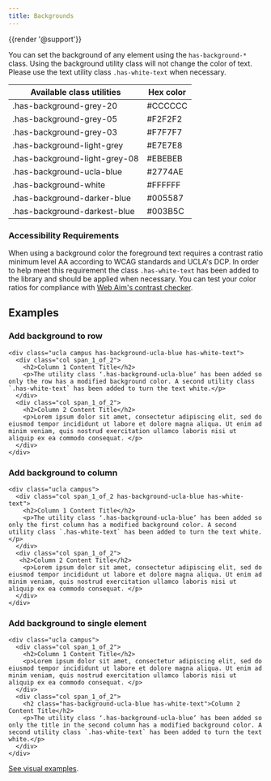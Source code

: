 ```yaml
---
title: Backgrounds
---
```

{{render '@support'}}

You can set the background of any element using the `has-background-*` class. Using the background utility class will not change the color of text. Please use the text utility class `.has-white-text` when necessary.

Available class utilities |  Hex color
------------ | -------------
.has-background-grey-20 | #CCCCCC
.has-background-grey-05 | #F2F2F2
.has-background-grey-03 | #F7F7F7
.has-background-light-grey | #E7E7E8
.has-background-light-grey-08 | #EBEBEB
.has-background-ucla-blue | #2774AE
.has-background-white | #FFFFFF
.has-background-darker-blue | #005587
.has-background-darkest-blue | #003B5C

### Accessibility Requirements

When using a background color the foreground text requires a contrast ratio minimum level AA according to WCAG standards and UCLA's DCP. In order to help meet this requirement the class `.has-white-text` has been added to the library and should be applied when necessary. You can test your color ratios for compliance with [Web Aim's contrast checker](https://webaim.org/resources/contrastchecker/).

## Examples

### Add background to row
```
<div class="ucla campus has-background-ucla-blue has-white-text">
  <div class="col span_1_of_2">
    <h2>Column 1 Content Title</h2>
    <p>The utility class ʻ.has-background-ucla-blueʼ has been added so only the row has a modified background color. A second utility class `.has-white-text` has been added to turn the text white.</p>
  </div>
  <div class="col span_1_of_2">
    <h2>Column 2 Content Title</h2>
    <p>Lorem ipsum dolor sit amet, consectetur adipiscing elit, sed do eiusmod tempor incididunt ut labore et dolore magna aliqua. Ut enim ad minim veniam, quis nostrud exercitation ullamco laboris nisi ut aliquip ex ea commodo consequat. </p>
  </div>
</div>
```

### Add background to column
```
<div class="ucla campus">
  <div class="col span_1_of_2 has-background-ucla-blue has-white-text">
    <h2>Column 1 Content Title</h2>
    <p>The utility class ʻ.has-background-ucla-blueʼ has been added so only the first column has a modified background color. A second utility class `.has-white-text` has been added to turn the text white.</p>
  </div>
  <div class="col span_1_of_2">
   <h2>Column 2 Content Title</h2>
    <p>Lorem ipsum dolor sit amet, consectetur adipiscing elit, sed do eiusmod tempor incididunt ut labore et dolore magna aliqua. Ut enim ad minim veniam, quis nostrud exercitation ullamco laboris nisi ut aliquip ex ea commodo consequat. </p>
  </div>
</div>
```

### Add background to single element
```
<div class="ucla campus">
  <div class="col span_1_of_2">
    <h2>Column 1 Content Title</h2>
    <p>Lorem ipsum dolor sit amet, consectetur adipiscing elit, sed do eiusmod tempor incididunt ut labore et dolore magna aliqua. Ut enim ad minim veniam, quis nostrud exercitation ullamco laboris nisi ut aliquip ex ea commodo consequat. </p>
  </div>
  <div class="col span_1_of_2">
    <h2 class="has-background-ucla-blue has-white-text">Column 2 Content Title</h2>
    <p>The utility class ʻ.has-background-ucla-blueʼ has been added so only the title in the second column has a modified background color. A second utility class `.has-white-text` has been added to turn the text white.</p>
  </div>
</div>
```

[See visual examples](/build/%!CurrentVersion%!/components/detail/backgrounds).

